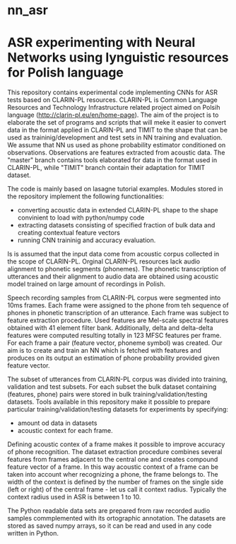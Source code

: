 # nn_asr
ASR experimenting with Neural Networks using lynguistic resources for Polish language
=====================================================================================

This repository contains experimental code implementing CNNs for ASR tests based on CLARIN-PL resources. CLARIN-PL is Common Language Resources and Technology Infrastructure related project aimed on Polsih language (http://clarin-pl.eu/en/home-page). The aim of the project is to elaborate the set of programs and scripts that will meke it easier to convert data in the format applied in CLARIN-PL and TIMIT to the shape that can be used as traininig/development and test sets in NN training and evaluation. We assume that NN us used as phone probability estimator conditioned on observations. Observations are features extracted from acoustic data. The "master" branch contains tools elaborated for data in the format used in CLARIN-PL, while "TIMIT" branch contain their adaptation for TIMIT dataset.

The code is mainly based on lasagne tutorial examples. Modules stored in the repository implement the following functionalities:
- converting acoustic data in extended CLARIN-PL shape to the shape convinient to load with python/numpy code 
- extracting datasets consisting of specified fraction of bulk data and creating contextual feature vectors
- running CNN traininig and accuracy evaluation.

Is is assumed that the input data come from acoustic corpus collected in the scope of CLARIN-PL. Orginal CLARIN-PL resources lack audio alignment to phonetic segments (phonemes). The phonetic transcription of utterances and their alignment to audio data are obtained using acoustic model trained on large amount of recordings in Polish. 

Speech recording samples from CLARIN-PL corpus were segmented into 10ms frames. Each frame were assigned to the phone from teh sequence of phones in phonetic transcription of an utterance. Each frame was subject to feature extraction procedure. Used features are Mel-scale spectral features obtained with 41 element filter bank. Additionally, delta and delta-delta features were computed resulting totally in 123 MFSC features per frame. For each frame a pair (feature vector, phoneme symbol) was created. Our aim is to create and train an NN which is fetched with features and produces on its output an estimation of phone probability provided given feature vector.

The subset of utterances from CLARIN-PL corpus was divided into training, validation and test subsets. For each subset the bulk dataset containing (features, phone) pairs were stored in bulk training/validation/testing datasets. Tools available in this repository make it possible to prepare particular training/validation/testing datasets for experiments by specifying:
- amount od data in datasets
- acoustic context for each frame.

Defining acoustic contex of a frame makes it possible to improve accuracy of phone recognition. The dataset extraction procedure combines several features from frames adjacent to the central one and creates compound feature vector of a frame. In this way acoustic context of a frame can be taken into account wher recognizing a phone, the frame belongs to. The width of the context is defined by the number of frames on the single side (left or right) of the central frame - let us call it context radius. Typically the context radius used in ASR is between 1 to 10.

The Python readable data sets are prepared from raw recorded audio samples commplemented with its ortographic annotation. The datasets are stored as saved numpy arrays, so it can be read and used in any code written in Python.
